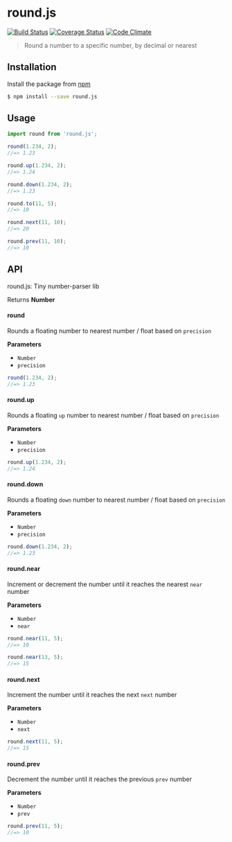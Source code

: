 # round.js

[![Build Status](https://travis-ci.org/Knape/round.js.svg?branch=master)](https://travis-ci.org/Knape/round.js)
[![Coverage Status](https://coveralls.io/repos/github/Knape/round.js/badge.svg?branch=master)](https://coveralls.io/github/Knape/round.js?branch=master)
[![Code Climate](https://lima.codeclimate.com/github/Knape/round.js/badges/gpa.svg)](https://lima.codeclimate.com/github/Knape/round.js)

> Round a number to a specific number, by decimal or nearest

## Installation

Install the package from [npm](https://npmjs.com/round.js)

```bash
$ npm install --save round.js
```

## Usage

```js
import round from 'round.js';

round(1.234, 2);
//=> 1.23

round.up(1.234, 2);
//=> 1.24

round.down(1.234, 2);
//=> 1.23

round.to(11, 5);
//=> 10

round.next(11, 10);
//=> 20

round.prev(11, 10);
//=> 10
```

## API

round.js: Tiny number-parser lib

Returns **Number**

#### round

Rounds a floating number to nearest number / float based on `precision`

**Parameters**

-   `Number`
-   `precision`

```js
round(1.234, 2);
//=> 1.23
```

#### round.up

Rounds a floating `up` number to nearest number / float based on `precision`

**Parameters**

-   `Number`
-   `precision`

```js
round.up(1.234, 2);
//=> 1.24
```

#### round.down

Rounds a floating `down` number to nearest number / float based on `precision`

**Parameters**

-   `Number`
-   `precision`

```js
round.down(1.234, 2);
//=> 1.23
```

#### round.near

Increment or decrement the number until it reaches the nearest `near` number

**Parameters**

-   `Number`
-   `near`

```js
round.near(11, 5);
//=> 10

round.near(13, 5);
//=> 15
```

#### round.next

Increment the number until it reaches the next `next` number

**Parameters**

-   `Number`
-   `next`

```js
round.next(11, 5);
//=> 15
```


#### round.prev

Decrement the number until it reaches the previous `prev` number

**Parameters**

-   `Number`
-   `prev`

```js
round.prev(11, 5);
//=> 10
```
